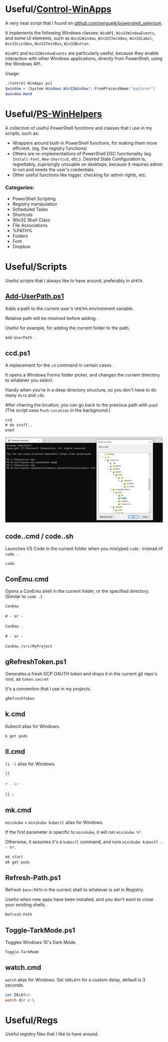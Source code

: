 # Useful/[Control-WinApps](control-winapps/Control-WinApps.ps1)

A very neat script that I found on [github.com/sergueik/powershell_selenium](https://github.com/sergueik/powershell_selenium/blob/master/powershell/button_selenium.ps1).

It implements the following Windows classes: `WinAPI`, `Win32WindowEvents`, and some UI elements, such as `Win32Window`, `Win32CheckBox`, `Win32Label`, `Win32ListBox`, `Win32TextBox`, `Win32Button`.

`WinAPI` and `Win32WindowEvents` are particularly useful, because they enable interaction with other Windows applications, directly from PowerShell, using the Windows API.

Usage:

```powershell
./Control-WinApps.ps1
$window = [System.Windows.Win32Window]::FromProcessName("explorer")
$window.Hwnd
```

# Useful/[PS-WinHelpers](ps-winhelpers/_PS-WinHelpers.ps1)

A collection of useful PowerShell functions and classes that I use in my scripts, such as:
* Wrappers around built-in PowerShell functions, for making them more efficient. (eg. the registry functions)
* Others are re-implementaitons of PowerShell DSC functionality (eg. `Install-Font`, `New-Shortcut`, etc.). Desired State Configuration is, regrettably, suprisingly unsuable on desktops, because it requires admin to run and needs the user's credentials.
* Other useful functions like logger, checking for admin rights, etc.

### Categories:
* PowerShell Scripting
* Registry manipulation
* Scheduled Tasks
* Shortcuts
* Win32 Shell Class
* File Associations
* %PATH%
* Folders
* Font
* Dropbox
  
# Useful/Scripts
Useful scripts that I always like to have around, preferably in `$PATH`.

## [Add-UserPath.ps1](scripts/Add-UserPath.ps1)

Adds a path to the current user's `%PATH%` environment variable.

Relative path will be resolved before adding.

Useful for example, for adding the current folder to the path.

```powershell
Add-UserPath .
```

## ccd.ps1

A replacement for the `cd` command in certain cases.

It opens a Windows Forms folder picker, and changes the current directory to whatever you select.

Handy when you're in a deep directory structure, so you don't have to do many `dir`s and `cd`s.

After chaning the location, you can go back to the previous path with `popd` (The script uses `Push-Location` in the background.)

```
ccd
# do stuff..
popd
```

![ccd.ps1](res/ccd.png)


## code..cmd / code..sh

Launches VS Code in the current folder when you mistyped `code.` instead of `code .`

```powershell
code.
```

## ConEmu.cmd

Opens a ConEmu shell in the current folder, or the specified directory. (Similar to `code .`)

```
ConEmu

# - or -

ConEmu .

# - or -

ConEmu /src/MyProject
```

## gRefreshToken.ps1

Generates a fresh GCP OAUTH token and drops it in the current git repo's root, as `token.secret`

It's a convention that I use in my projects.

```powershell
gRefreshToken
```

## k.cmd

Kubectl alias for Windows.

```powershell
k get pods
```

## ll.cmd

`ls -l` alias for Windows.

```powershell
ll

# - or -

ll /
```

## mk.cmd

`minikube` + `minikube kubectl` alias for Windows.

If the first parameter is specific to `minikube`, it will run `minikube %*`.

Otherwise, it assumes it's a `kubectl` command, and runs `minikube kubectl -- %*`.

```powershell
mk start
mk get pods
```

## Refresh-Path.ps1

Refresh `$env:PATH` in the current shell to whatever is set in Registry.

Useful when new apps have been installed, and you don't want to close your existing shells.

```powershell
Refresh-Path
```

## Toggle-TarkMode.ps1

Toggles Windows 10's Dark Mode.

```powershell
Toggle-TarkMode
```

## watch.cmd

`watch` alias for Windows.
Set `%DELAY%` for a custom delay, default is 3 seconds.

```powershell
set DELAY=5
watch dir c:\
```


# Useful/Regs

Useful registry files that I like to have around.
